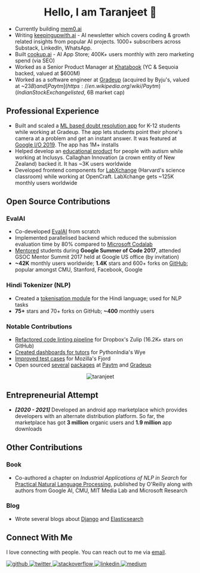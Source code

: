 <div align="center"><h1>Hello, I am Taranjeet 👋</h1></div>

* Currently building [mem0.ai](https://mem0.ai)
* Writing [keepingupwith.ai](https://keepingupwith.ai) - AI newsletter which covers coding & growth related insights from popular AI projects. 1000+ subscribers across Substack, LinkedIn, WhatsApp.
* Built [cookup.ai](https://cookup.ai) - AI App Store; 400K+ users monthly with zero marketing spend (via SEO)
* Worked as a Senior Product Manager at [Khatabook](https://techcrunch.com/2021/08/23/indias-khatabook-raises-100-million-for-its-bookkeeping-platform-for-merchants/) (YC & Sequoia backed, valued at $600M)
* Worked as a software engineer at [Gradeup](https://inc42.com/buzz/byjus-acquires-online-preparation-platform-gradeup-rebrands-it-as-byjus-exam-prep/) (acquired by Byju's, valued at ~$23B) and [Paytm](https://en.wikipedia.org/wiki/Paytm) (Indian Stock Exchange listed, ~$6B market cap)

## Professional Experience

* Built and scaled a [ML based doubt resolution app](https://www.facebook.com/watch/?v=883796972040441) for K-12 students while working at Gradeup. The app lets students point their phone's camera at a problem and get an instant answer. It was featured at [Google I/O 2019](https://www.asianage.com/technology/in-other-news/090519/google-io-2019-featured-two-indian-companies-for-excellent-use-of-machine-learning.html). The app has 1M+ installs
* Helped develop an [educational product](https://www.talkwithmeapp.com/) for people with autism while working at Inclusys. Callaghan Innovation (a crown entity of New Zealand) backed it. It has ~3K users worldwide
* Developed frontend components for [LabXchange](https://www.labxchange.org/) (Harvard's science classroom) while working at OpenCraft. LabXchange gets ~125K monthly users worldwide

## Open Source Contributions

### EvalAI

* Co-developed [EvalAI](https://eval.ai/) from scratch
* Implemented parallelised backend which reduced the submission evaluation time by 80% compared to [Microsoft Codalab](https://www.microsoft.com/en-us/research/project/codalab/)
* [Mentored](https://summerofcode.withgoogle.com/archive/2017/projects/4507838760091648) students during <strong>Google Summer of Code 2017</strong>, attended GSOC Mentor Summit 2017 held at Google US office (by invitation)
* __\~42K__ monthly users worldwide; __1.4K__ stars and 600+ forks on [GitHub](https://github.com/Cloud-CV/EvalAI); popular amongst CMU, Stanford, Facebook, Google

### Hindi Tokenizer (NLP)

* Created a [tokenisation module](https://github.com/taranjeet/hindi-tokenizer) for the Hindi language; used for NLP tasks
* __75+__ stars and 70+ forks on GitHub; __\~400__ monthly users

### Notable Contributions

* [Refactored code linting pipeline](https://github.com/zulip/zulip/commits?author=taranjeet) for Dropbox's Zulip (16.2K+ stars on GitHub)
* [Created dashboards for tutors](https://github.com/pythonindia/wye/commits?author=taranjeet) for PythonIndia's Wye
* [Improved test cases](https://github.com/mozilla/fjord/commits?author=taranjeet) for Mozilla's Fjord
* Open sourced [several](https://github.com/paytm/django-supermigrate/commits?author=taranjeet) [packages](https://github.com/paytm/django-paytm-oauth/commits?author=taranjeet) at [Paytm](https://github.com/paytm/dj-j-ka-bachcha-field/commits?author=taranjeet) and [Gradeup](https://github.com/gradeup/youknowwho-gui/commits?author=taranjeet)

<div align="center"><img src="https://github-readme-stats.vercel.app/api?username=taranjeet&show_icons=true" alt="taranjeet" /></div>

## Entrepreneurial Attempt

* ___[2020 - 2021]___ Developed an android app marketplace which provides developers with an alternate distribution platform. So far, the marketplace has got <strong>3 million</strong> organic users and <strong>1.9 million</strong> app downloads

## Other Contributions

### Book

* Co-authored a chapter on _Industrial Applications of NLP in Search_ for [Practical Natural Language Processing](https://www.amazon.in/Practical-Natural-Language-Processing-Comprehensive/dp/9385889184/), published by O'Reilly along with authors from Google AI, CMU, MIT Media Lab and Microsoft Research

### Blog

* Wrote several blogs about [Django](https://allaboutdjango.com/) and [Elasticsearch](https://taranjeet.medium.com/elasticsearch-building-autocomplete-functionality-494fcf81a7cf)

## Connect With Me

I love connecting with people. You can reach out to me via [email](mailto:taranjeet7114@gmail.com).

<a href="https://github.com/taranjeet" target="_blank">
<img src=https://img.shields.io/badge/github-%2324292e.svg?&style=for-the-badge&logo=github&logoColor=white alt=github style="margin-bottom: 5px;" />
</a>
<a href="https://twitter.com/taranjeetio" target="_blank">
<img src=https://img.shields.io/badge/twitter-%2300acee.svg?&style=for-the-badge&logo=twitter&logoColor=white alt=twitter style="margin-bottom: 5px;" />
</a>
<a href="https://stackoverflow.com/users/2534102/taranjeet" target="_blank">
<img src=https://img.shields.io/badge/stackoverflow-%23F28032.svg?&style=for-the-badge&logo=stackoverflow&logoColor=white alt=stackoverflow style="margin-bottom: 5px;" />
</a>
<a href="https://linkedin.com/in/taranjeet7114" target="_blank">
<img src=https://img.shields.io/badge/linkedin-%231E77B5.svg?&style=for-the-badge&logo=linkedin&logoColor=white alt=linkedin style="margin-bottom: 5px;" />
</a>
<a href="https://medium.com/@taranjeet" target="_blank">
<img src=https://img.shields.io/badge/medium-%23292929.svg?&style=for-the-badge&logo=medium&logoColor=white alt=medium style="margin-bottom: 5px;" />
</a>
